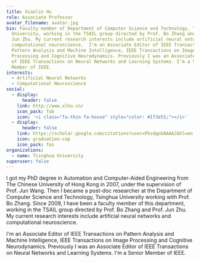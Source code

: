 ```yaml
---
title: Xiaolin Hu
role: Associate Professor
avatar_filename: avatar.jpg
bio: Faculty member of Department of Computer Science and Technology, Tsinghua
  University, working in the TSAIL group directed by Prof. Bo Zhang and Prof.
  Jun Zhu. My current research interests include artificial neural networks and
  computational neuroscience.  I'm an Associate Editor of IEEE Transactions on
  Pattern Analysis and Machine Intelligence, IEEE Transactions on Image
  Processing and Cognitive Neurodynamics. Previously I was an Associate Editor
  of IEEE Transactions on Neural Networks and Learning Systems. I'm a Senior
  Member of IEEE.
interests:
  - Artificial Neural Networks
  - Computational Neuroscience
social:
  - display:
      header: false
    link: http://www.xlhu.cn/
    icon_pack: fab
    icon: '<i class="fa-thin fa-house" style="color: #1f3e51;"></i>'
  - display:
      header: false
    link: https://scholar.google.com/citations?user=PksdgoUAAAAJ&hl=en
    icon: graduation-cap
    icon_pack: fas
organizations:
  - name: Tsinghua University
superuser: false
---
```

I got my PhD degree in Automation and Computer-Aided Engineering from The Chinese University of Hong Kong in 2007, under the supervision of Prof. Jun Wang. Then I became a post-doc researcher at the Department of Computer Science and Technology, Tsinghua University working with Prof. Bo Zhang. Since 2009, I have been a faculty member of this department, working in the TSAIL group directed by Prof. Bo Zhang and Prof. Jun Zhu. My current research interests include artificial neural networks and computational neuroscience.  

I'm an Associate Editor of IEEE Transactions on Pattern Analysis and Machine Intelligence, IEEE Transactions on Image Processing and Cognitive Neurodynamics. Previously I was an Associate Editor of IEEE Transactions on Neural Networks and Learning Systems. I'm a Senior Member of IEEE.